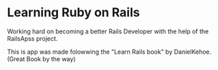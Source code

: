 Learning Ruby on Rails
==

Working hard on becoming a better Rails Developer with the help of the RailsApss project.

This is app was made folowwing the "Learn Rails book" by DanielKehoe.
(Great Book by the way)
